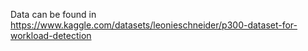Data can be found in https://www.kaggle.com/datasets/leonieschneider/p300-dataset-for-workload-detection

